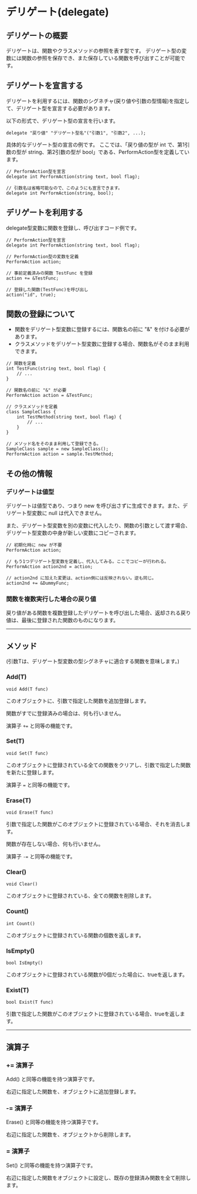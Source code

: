 # デリゲート(delegate)

## デリゲートの概要

デリゲートは、関数やクラスメソッドの参照を表す型です。
デリゲート型の変数には関数の参照を保存でき、また保存している関数を呼び出すことが可能です。

## デリゲートを宣言する

デリゲートを利用するには、関数のシグネチャ(戻り値や引数の型情報)を指定して、デリゲート型を宣言する必要があります。

以下の形式で、デリゲート型の宣言を行います。

```
delegate "戻り値" "デリゲート型名"("引数1", "引数2", ...);
```

具体的なデリゲート型の宣言の例です。
ここでは、「戻り値の型が int で、第1引数の型が string、第2引数の型が bool」である、PerformAction型を定義しています。

```
// PerformAction型を宣言
delegate int PerformAction(string text, bool flag);

// 引数名は省略可能なので、このようにも宣言できます。
delegate int PerformAction(string, bool);
```

## デリゲートを利用する

delegate型変数に関数を登録し、呼び出すコード例です。

```
// PerformAction型を宣言
delegate int PerformAction(string text, bool flag);

// PerformAction型の変数を定義
PerformAction action;

// 事前定義済みの関数 TestFunc を登録
action += &TestFunc;

// 登録した関数(TestFunc)を呼び出し
action("id", true);
```

## 関数の登録について

* 関数をデリゲート型変数に登録するには、関数名の前に "&" を付ける必要があります。
* クラスメソッドをデリゲート型変数に登録する場合、関数名がそのまま利用できます。

```
// 関数を定義
int TestFunc(string text, bool flag) {
    // ...
}

// 関数名の前に "&" が必要
PerformAction action = &TestFunc;
```

```
// クラスメソッドを定義
class SampleClass {
    int TestMethod(string text, bool flag) {
        // ...
    }
}

// メソッド名をそのまま利用して登録できる。
SampleClass sample = new SampleClass();
PerformAction action = sample.TestMethod;
```

## その他の情報

### デリゲートは値型

デリゲートは値型であり、つまり new を呼び出さずに生成できます。また、デリゲート型変数に null は代入できません。

また、デリゲート型変数を別の変数に代入したり、関数の引数として渡す場合、デリゲート型変数の中身が新しい変数にコピーされます。

```
// 初期化時に new が不要
PerformAction action;

// もう1つデリゲート型変数を定義し、代入してみる。ここでコピーが行われる。
PerformAction action2nd = action;

// action2nd に加えた変更は、action側には反映されない。逆も同じ。
action2nd += &DummyFunc;
```

### 関数を複数実行した場合の戻り値

戻り値がある関数を複数登録したデリゲートを呼び出した場合、返却される戻り値は、最後に登録された関数のものになります。

***

## メソッド

(引数Tは、デリゲート型変数の型シグネチャに適合する関数を意味します。)

### Add(T)

`void Add(T func)`

このオブジェクトに、引数で指定した関数を追加登録します。

関数がすでに登録済みの場合は、何も行いません。

演算子 `+=` と同等の機能です。

### Set(T)

`void Set(T func)`

このオブジェクトに登録されている全ての関数をクリアし、引数で指定した関数を新たに登録します。

演算子 `=` と同等の機能です。

### Erase(T)

`void Erase(T func)`

引数で指定した関数がこのオブジェクトに登録されている場合、それを消去します。

関数が存在しない場合、何も行いません。

演算子 `-=` と同等の機能です。

### Clear()

`void Clear()`

このオブジェクトに登録されている、全ての関数を削除します。

### Count()

`int Count()`

このオブジェクトに登録されている関数の個数を返します。

### IsEmpty()

`bool IsEmpty()`

このオブジェクトに登録されている関数が0個だった場合に、trueを返します。

### Exist(T)

`bool Exist(T func)`

引数で指定した関数がこのオブジェクトに登録されている場合、trueを返します。

***

## 演算子

### += 演算子

Add() と同等の機能を持つ演算子です。

右辺に指定した関数を、オブジェクトに追加登録します。

### -= 演算子

Erase() と同等の機能を持つ演算子です。

右辺に指定した関数を、オブジェクトから削除します。

### = 演算子

Set() と同等の機能を持つ演算子です。

右辺に指定した関数をオブジェクトに設定し、既存の登録済み関数を全て削除します。
